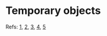 # Temporary objects


Refs: [1](https://docs.microsoft.com/en-us/cpp/cpp/temporary-objects?view=msvc-170&viewFallbackFrom=vs-2019), [2](https://stackoverflow.com/questions/10897799/temporary-objects-when-are-they-created-how-do-you-recognise-them-in-code), [3](https://www.cplusplus.com/forum/beginner/275448/), [4](https://en.cppreference.com/w/cpp/language/lifetime), [5](https://en.wikibooks.org/wiki/More_C%2B%2B_Idioms/Temporary_Base_Class)
